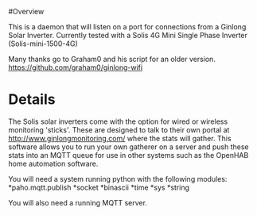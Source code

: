 #Overview
 
This is a daemon that will listen on a port for connections from a Ginlong Solar Inverter. Currently tested with a Solis 4G Mini Single Phase Inverter (Solis-mini-1500-4G)

Many thanks go to Graham0 and his script for an older version. https://github.com/graham0/ginlong-wifi

# Details
The Solis solar inverters come with the option for wired or wireless monitoring 'sticks'. These are designed to talk to their own portal at http://www.ginlongmonitoring.com/ where
the stats will gather. This software allows you to run your own gatherer on a server and push these stats into an MQTT queue for use in other systems such as the OpenHAB home
automation software. 

You will need a system running python with the following modules:
*paho.mqtt.publish
*socket
*binascii
*time
*sys
*string

You will also need a running MQTT server.


 

